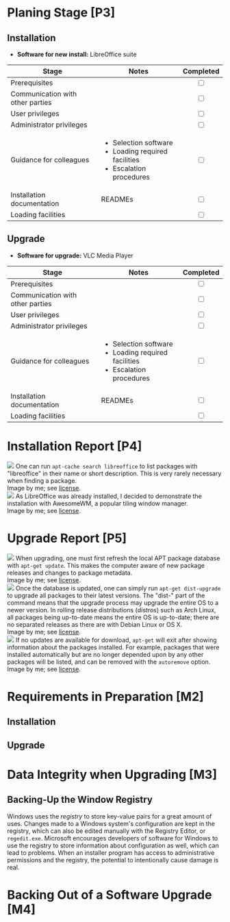 # Planing Stage [P3]

## Installation

* **Software for new install:** LibreOffice suite

Stage | Notes | Completed
-|-|:-:
Prerequisites | | <input type="checkbox">
Communication with other parties | | <input type="checkbox">
User privileges | | <input type="checkbox">
Administrator privileges | | <input type="checkbox">
Guidance for colleagues | <ul><li>Selection software</li><li>Loading required facilities</li><li>Escalation procedures</li></ul> | <input type="checkbox">
Installation documentation | READMEs | <input type="checkbox">
Loading facilities |  | <input type="checkbox">

## Upgrade

* **Software for upgrade:** VLC Media Player

Stage | Notes | Completed
-|-|:-:
Prerequisites | | <input type="checkbox">
Communication with other parties | | <input type="checkbox">
User privileges | | <input type="checkbox">
Administrator privileges | | <input type="checkbox">
Guidance for colleagues | <ul><li>Selection software</li><li>Loading required facilities</li><li>Escalation procedures</li></ul> | <input type="checkbox">
Installation documentation | READMEs | <input type="checkbox">
Loading facilities | | <input type="checkbox">

# Installation Report [P4]

<!-- ## Windows -->

<!-- ## Linux -->

<div class="i">
	<img src="/btec/img/29.2.2.1.png">
	One can run <code>apt-cache search libreoffice</code> to list packages with "libreoffice" in their name or short description. This is very rarely necessary when finding a package.
	<div>Image by me; see <a href="/btec/license">license</a>.</div>
</div>
<div class="i">
	<img src="/btec/img/29.2.2.2.png">
	As LibreOffice was already installed, I decided to demonstrate the installation with AwesomeWM, a popular tiling window manager.
	<div>Image by me; see <a href="/btec/license">license</a>.</div>
</div>

# Upgrade Report [P5]

<!-- ## Windows -->

<!-- ## Linux -->

<div class="i">
	<img src="/btec/img/29.2.4.1.png">
	When upgrading, one must first refresh the local APT package database with <code>apt-get update</code>. This makes the computer aware of new package releases and changes to package metadata.
	<div>Image by me; see <a href="/btec/license">license</a>.</div>
</div>
<div class="i">
	<img src="/btec/img/29.2.4.2.png">
	Once the database is updated, one can simply run <code>apt-get dist-upgrade</code> to upgrade all packages to their latest versions. The "dist-" part of the command means that the upgrade process may upgrade the entire OS to a newer version. In rolling release distributions (<em>distros</em>) such as Arch Linux, all packages being up-to-date means the entire OS is up-to-date; there are no separated releases as there are with Debian Linux or OS X.
	<div>Image by me; see <a href="/btec/license">license</a>.</div>
</div>
<div class="i">
	<img src="/btec/img/29.2.4.3.png">
	If no updates are available for download, <code>apt-get</code> will exit after showing information about the packages installed. For example, packages that were installed automatically but are no longer depended upon by any other packages will be listed, and can be removed with the <code>autoremove</code> option.
	<div>Image by me; see <a href="/btec/license">license</a>.</div>
</div>

# Requirements in Preparation [M2]

## Installation

## Upgrade

# Data Integrity when Upgrading [M3]

## Backing-Up the Window Registry

Windows uses the *registry* to store key-value pairs for a great amount of uses. Changes made to a Windows system's configuration are kept in the registry, which can also be edited manually with the Registry Editor, or `regedit.exe`. Microsoft encourages developers of software for Windows to use the registry to store information about configuration as well, which can lead to problems. When an installer program has access to administrative permissions and the registry, the potential to intentionally cause damage is real.

# Backing Out of a Software Upgrade [M4]
